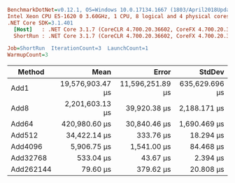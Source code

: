 ``` ini

BenchmarkDotNet=v0.12.1, OS=Windows 10.0.17134.1667 (1803/April2018Update/Redstone4)
Intel Xeon CPU E5-1620 0 3.60GHz, 1 CPU, 8 logical and 4 physical cores
.NET Core SDK=3.1.401
  [Host]   : .NET Core 3.1.7 (CoreCLR 4.700.20.36602, CoreFX 4.700.20.37001), X64 RyuJIT DEBUG
  ShortRun : .NET Core 3.1.7 (CoreCLR 4.700.20.36602, CoreFX 4.700.20.37001), X64 RyuJIT

Job=ShortRun  IterationCount=3  LaunchCount=1  
WarmupCount=3  

```
|    Method |             Mean |            Error |         StdDev |
|---------- |-----------------:|-----------------:|---------------:|
|      Add1 | 19,576,903.47 μs | 11,596,251.89 μs | 635,629.696 μs |
|      Add8 |  2,201,603.13 μs |     39,920.38 μs |   2,188.171 μs |
|     Add64 |    420,980.60 μs |     30,840.46 μs |   1,690.469 μs |
|    Add512 |     34,422.14 μs |        333.76 μs |      18.294 μs |
|   Add4096 |      5,906.75 μs |      1,541.00 μs |      84.468 μs |
|  Add32768 |        533.04 μs |         43.67 μs |       2.394 μs |
| Add262144 |         79.60 μs |        379.62 μs |      20.808 μs |
